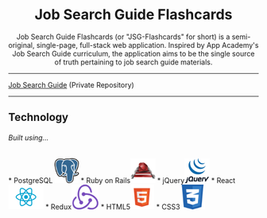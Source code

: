 <h1 align="center"><strong>Job Search Guide Flashcards</strong></h1>

<center>Job Search Guide Flashcards (or "JSG-Flashcards" for short) is a semi-original, single-page, full-stack web application. Inspired by App Academy's Job Search Guide curriculum, the application aims to be the single source of truth pertaining to job search guide materials.</center>

---

[Job Search Guide](https://github.com/appacademy/job-search-guide) (Private Repository)

---

## Technology

<h6>Built using...</h6>
* PostgreSQL <img src="https://raw.githubusercontent.com/Kelvin-K-Cho/jsg-flashcards/master/images/PostgreSQL.png" height="50">
* Ruby on Rails<img src="https://raw.githubusercontent.com/Kelvin-K-Cho/jsg-flashcards/master/images/RubyOnRails.png" height="50">
* jQuery<img src="https://raw.githubusercontent.com/Kelvin-K-Cho/jsg-flashcards/master/images/jQuery.gif" height="50">
* React<img src="https://raw.githubusercontent.com/Kelvin-K-Cho/jsg-flashcards/master/images/React.png" height="50">
* Redux<img src="https://raw.githubusercontent.com/Kelvin-K-Cho/jsg-flashcards/master/images/Redux.png" height="50">
* HTML5<img
src="https://raw.githubusercontent.com/Kelvin-K-Cho/jsg-flashcards/master/images/HTML5.png" height="50">
* CSS3<img src="https://raw.githubusercontent.com/Kelvin-K-Cho/jsg-flashcards/master/images/CSS3.png" height="50">
